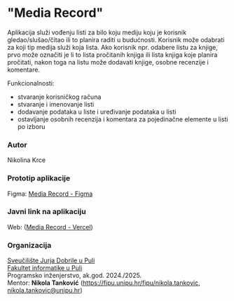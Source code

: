 # "Media Record"

Aplikacija služi vođenju listi za bilo koju mediju  koju je korisnik gledao/slušao/čitao ili to planira raditi u budućnosti. Korisnik može odabrati za koji tip medija služi koja lista. Ako korisnik npr. odabere listu za knjige, prvo može označiti je li to lista pročitanih knjiga ili lista knjiga koje planira pročitati, nakon toga na listu može dodavati knjige, osobne recenzije i komentare. 

Funkcionalnosti:
- stvaranje korisničkog računa 
- stvaranje i imenovanje listi
- dodavanje podataka u liste i uređivanje podataka u listi
- ostavljanje osobnih recenzija i komentara za pojedinačne elemente u listi po izboru


### Autor
Nikolina Krce


### Prototip aplikacije

Figma: [Media Record - Figma](https://www.figma.com/proto/Qyz4jHr9P3jTMsSs7yaDl8/Media-Record?node-id=1101-60&p=f&t=D22yWXWPmv3oFdw1-1&scaling=scale-down&content-scaling=fixed&page-id=0%3A1&starting-point-node-id=1101%3A60)

### Javni link na aplikaciju

Web: ([Media Record - Vercel](https://media-record-roan.vercel.app/))

### Organizacija

[Sveučilište Jurja Dobrile u Puli](http://www.unipu.hr/)  
[Fakultet informatike u Puli](https://fipu.unipu.hr/)  
Programsko inženjerstvo, ak.god. 2024./2025.  
Mentor: **Nikola Tanković** (https://fipu.unipu.hr/fipu/nikola.tankovic, nikola.tankovic@unipu.hr)
